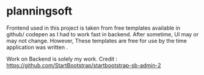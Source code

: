# planningsoft

Frontend used in this project is taken from free templates available in github/ codepen as I had to work fast in backend.
After sometime, UI may or may not change. However, These templates are free for use by the time application was written .


Work on Backend is solely my work.
Credit : https://github.com/StartBootstrap/startbootstrap-sb-admin-2
